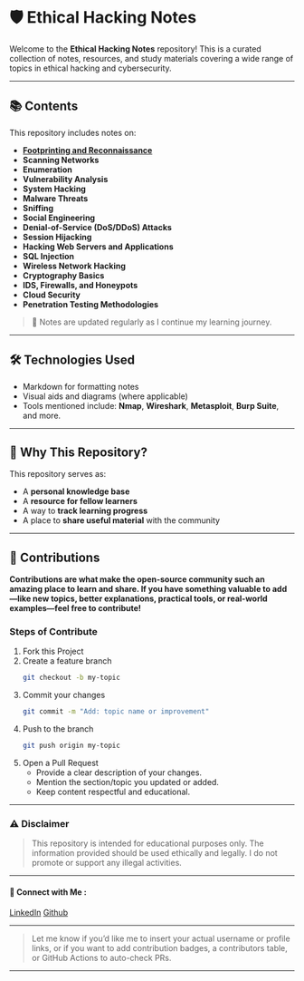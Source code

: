 # 🛡️ Ethical Hacking Notes

Welcome to the **Ethical Hacking Notes** repository! This is a curated collection of notes, resources, and study materials covering a wide range of topics in ethical hacking and cybersecurity.

---

## 📚 Contents

This repository includes notes on:

- [**Footprinting and Reconnaissance**](https://github.com/neelvaria/Ethical_Hacking_Notes/blob/master/Reconnaissance_Phase/Reconnaissance%20Phase%20of%20Ethical%20Hackin.md)
- **Scanning Networks**
- **Enumeration**
- **Vulnerability Analysis**
- **System Hacking**
- **Malware Threats**
- **Sniffing**
- **Social Engineering**
- **Denial-of-Service (DoS/DDoS) Attacks**
- **Session Hijacking**
- **Hacking Web Servers and Applications**
- **SQL Injection**
- **Wireless Network Hacking**
- **Cryptography Basics**
- **IDS, Firewalls, and Honeypots**
- **Cloud Security**
- **Penetration Testing Methodologies**

> 📌 Notes are updated regularly as I continue my learning journey.

---

## 🛠️ Technologies Used

- Markdown for formatting notes  
- Visual aids and diagrams (where applicable)  
- Tools mentioned include: **Nmap**, **Wireshark**, **Metasploit**, **Burp Suite**, and more.

---

## 🧠 Why This Repository?

This repository serves as:

- A **personal knowledge base**  
- A **resource for fellow learners**  
- A way to **track learning progress**  
- A place to **share useful material** with the community

---


## 🤝 Contributions

<b>Contributions are what make the open-source community such an amazing place to learn and share. If you have something valuable to add—like new topics, better explanations, practical tools, or real-world examples—feel free to contribute!</b>

### Steps of Contribute 
1. Fork this Project
2. Create a feature branch
   ```bash 
   git checkout -b my-topic
    ```
3. Commit your changes
    ```bash
    git commit -m "Add: topic name or improvement"
    ```
4. Push to the branch
    ```bash
    git push origin my-topic
    ```
5. Open a Pull Request
    - Provide a clear description of your changes.
    - Mention the section/topic you updated or added.
    - Keep content respectful and educational.

---

### ⚠️ Disclaimer
> This repository is intended for educational purposes only. The information provided should be used ethically and legally. I do not promote or support any illegal activities.

---

#### 🔗 Connect with Me :
[LinkedIn](https://www.linkedin.com/in/neelvaria/)
[Github](https://github.com/neelvaria)

---

 
> Let me know if you’d like me to insert your actual username or profile links, or if you want to add contribution badges, a contributors table, or GitHub Actions to auto-check PRs.

---
